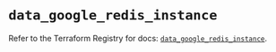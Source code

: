 # `data_google_redis_instance`

Refer to the Terraform Registry for docs: [`data_google_redis_instance`](https://registry.terraform.io/providers/hashicorp/google/6.11.2/docs/data-sources/redis_instance).
